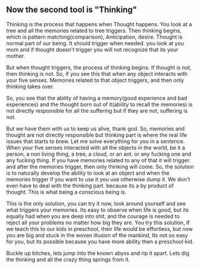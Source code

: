 ## Now the second tool is "Thinking"

Thinking is the process that happens when Thought happens. You look at a tree and all the memories related to tree triggers. Then thinking begins, which is pattern matching(comparison), Anticipation, desire. Thought is normal part of our being. It should trigger when needed. you look at you mom and if thought doesn't trigger you will not recognize that its your mother.

But when thought triggers, the process of thinking begins. If thought is not, then thinking is not.
So, if you see this that when any object interacts with your five senses. Memories related to that object triggers, and then only thinking takes over. 

So, you see that the ability of having a memory(good experience and bad experiences) and the thought born out of it(ability to recall the memories) is not directly responsible for all the suffering but if they are not, suffering is not. 

But we have them with us to keep us alive, thank god. So, memories and thought are not directly responsible but thinking part is where the real life issues that starts to brew.
Let me solve everything for you in a sentence. When your five senses interacted with all the objects in the world, be it a person, a non living thing, a tree, a cloud, or an ant. or any fucking one and any fucking thing. If you have memories related to any of that it will trigger. and after the memories trigger, then only thinking will come.
So, the solution is to naturally develop the ability to look at an object and when the memories trigger if you want to use it you use otherwise dump it. We don't even have to deal with the thinking part. because its a by product of thought.
This is what being a conscious being is.

This is the only solution, you can try it now, look around yourself and see what triggers your memories. Its easy to observe when life is good, but its equally had when you are deep into shit, and the courage is needed to reject all your problems no matter how big they are.
You try this solution, If we teach this to our kids in preschool, their life would be effortless, but now you are big and stuck in the woven illusion of the mankind, Its not so easy for you, but its possible because you have more ability then a preschool kid. 

Buckle up bitches, lets jump into the known abyss and rip it apart. 
Lets dig the thinking and all the crazy thing springs from it.